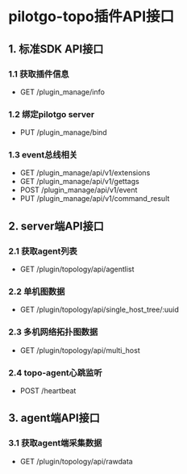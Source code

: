 # pilotgo-topo插件API接口

## 1. 标准SDK API接口
### 1.1 获取插件信息
- GET /plugin_manage/info
### 1.2 绑定pilotgo server
- PUT /plugin_manage/bind
### 1.3 event总线相关
- GET /plugin_manage/api/v1/extensions
- GET /plugin_manage/api/v1/gettags
- POST /plugin_manage/api/v1/event
- PUT /plugin_manage/api/v1/command_result

## 2. server端API接口
### 2.1 获取agent列表
- GET /plugin/topology/api/agentlist
### 2.2 单机图数据
- GET /plugin/topology/api/single_host_tree/:uuid
### 2.3 多机网络拓扑图数据
- GET /plugin/topology/api/multi_host
### 2.4 topo-agent心跳监听
- POST /heartbeat

## 3. agent端API接口
### 3.1 获取agent端采集数据
- GET /plugin/topology/api/rawdata